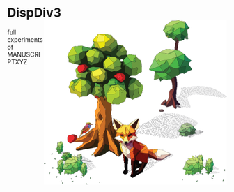# DispDiv3 <img src="inst/logo/dispdiv3.png" align="right" width="420" />
full experiments of MANUSCRIPTXYZ
